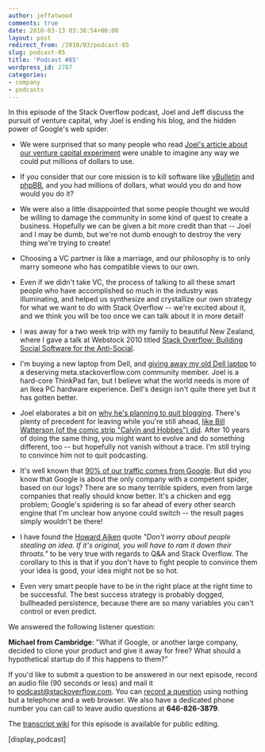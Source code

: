 ```yaml
---
author: jeffatwood
comments: true
date: 2010-03-13 03:38:54+00:00
layout: post
redirect_from: /2010/03/podcast-85
slug: podcast-85
title: 'Podcast #85'
wordpress_id: 2787
categories:
- company
- podcasts
---
```


In this episode of the Stack Overflow podcast, Joel and Jeff discuss the pursuit of venture capital, why Joel is ending his blog, and the hidden power of Google's web spider.



	
  * We were surprised that so many people who read [Joel's article about our venture capital experiment](http://www.joelonsoftware.com/items/2010/02/14.html) were unable to imagine any way we could put millions of dollars to use.

	
  * If you consider that our core mission is to kill software like [vBulletin](http://www.vbulletin.com/) and [phpBB](http://www.phpbb.com/), and you had millions of dollars, what would you do and how would you do it?

	
  * We were also a little disappointed that some people thought we would be willing to damage the community in some kind of quest to create a business. Hopefully we can be given a bit more credit than that -- Joel and I may be dumb, but we're not dumb enough to destroy the very thing we're trying to create!

	
  * Choosing a VC partner is like a marriage, and our philosophy is to only marry someone who has compatible views to our own.

	
  * Even if we didn't take VC, the process of talking to all these smart people who have accomplished so much in the industry was illuminating, and helped us synthesize and crystallize our own strategy for what we want to do with Stack Overflow -- we're excited about it, and we think you will be too once we can talk about it in more detail!

	
  * I was away for a two week trip with my family to beautiful New Zealand, where I gave a talk at Webstock 2010 titled [Stack Overflow: Building Social Software for the Anti-Social](http://www.slideshare.net/codinghorror/webstock-2010-stack-overflow-building-social-software-for-the-antisocial).

	
  * I'm buying a new laptop from Dell, and [giving away my old Dell laptop](http://meta.stackoverflow.com/questions/40585/free-laptop-to-deserving-meta-user-complete) to a deserving meta.stackoverflow.com community member. Joel is a hard-core ThinkPad fan, but I believe what the world needs is more of an Ikea PC hardware experience. Dell's design isn't quite there yet but it has gotten better.

	
  * Joel elaborates a bit on [why he's planning to quit blogging](http://www.inc.com/magazine/20100301/lets-take-this-offline.html). There's plenty of precedent for leaving while you're still ahead, [like Bill Watterson (of the comic strip "Calvin and Hobbes") did](http://www.cleveland.com/living/index.ssf/2010/02/bill_watterson_creator_of_belo.html). After 10 years of doing the same thing, you might want to evolve and do something different, too -- but hopefully not vanish without a trace. I'm still trying to convince him not to quit podcasting.

	
  * It's well known that [90% of our traffic comes from Google](http://www.codinghorror.com/blog/2009/02/the-elephant-in-the-room-google-monoculture.html). But did you know that Google is about the only company with a competent spider, based on our logs? There are so many terrible spiders, even from large companies that really should know better. It's a chicken and egg problem; Google's spidering is so far ahead of every other search engine that I'm unclear how anyone could switch -- the result pages simply wouldn't be there!

	
  * I have found the [Howard Aiken](http://en.wikipedia.org/wiki/Howard_H._Aiken) quote _"Don't worry about people stealing an idea. If it's original, you will have to ram it down their throats."_ to be very true with regards to Q&A and Stack Overflow. The corollary to this is that if you don't have to fight people to convince them your idea is good, your idea might not be so hot.

	
  * Even very smart people have to be in the right place at the right time to be successful. The best success strategy is probably dogged, bullheaded persistence, because there are so many variables you can't control or even predict.


We answered the following listener question:


**Michael from Cambridge**: "What if Google, or another large company, decided to clone your product and give it away for free? What should a hypothetical startup do if this happens to them?"


If you'd like to submit a question to be answered in our next episode, record an audio file (90 seconds or less) and mail it to [podcast@stackoverflow.com](mailto:podcast@stackoverflow.com). You can [record a question](http://blog.stackoverflow.com/index.php/2008/05/recording-podcast-questions-using-your-telephone/) using nothing but a telephone and a web browser. We also have a dedicated phone number you can call to leave audio questions at **646-826-3879**.

The [transcript wiki](https://stackoverflow.fogbugz.com/default.asp?W29180) for this episode is available for public editing.



[display_podcast]


